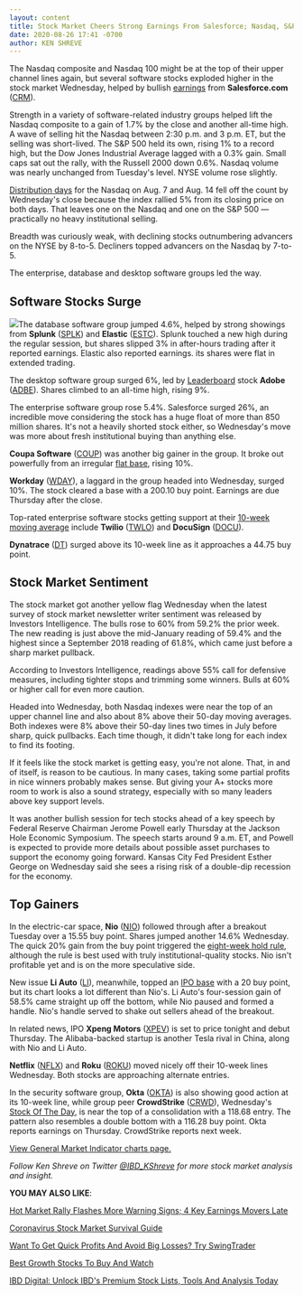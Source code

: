 ```yaml
---
layout: content
title: Stock Market Cheers Strong Earnings From Salesforce; Nasdaq, S&P 500 Mark New Highs
date: 2020-08-26 17:41 -0700
author: KEN SHREVE
---
```






The Nasdaq composite and Nasdaq 100 might be at the top of their upper channel lines again, but several software stocks exploded higher in the stock market Wednesday, helped by bullish [earnings](https://www.investors.com/news/technology/salesforce-earnings-crm-stock-q202020/) from **Salesforce.com** ([CRM](https://research.investors.com/quote.aspx?symbol=CRM)).




Strength in a variety of software-related industry groups helped lift the Nasdaq composite to a gain of 1.7% by the close and another all-time high. A wave of selling hit the Nasdaq between 2:30 p.m. and 3 p.m. ET, but the selling was short-lived. The S&P 500 held its own, rising 1% to a record high, but the Dow Jones Industrial Average lagged with a 0.3% gain. Small caps sat out the rally, with the Russell 2000 down 0.6%. Nasdaq volume was nearly unchanged from Tuesday's level. NYSE volume rose slightly.


[Distribution days](https://www.investors.com/how-to-invest/investors-corner/stock-market-tops-distribution-days/) for the Nasdaq on Aug. 7 and Aug. 14 fell off the count by Wednesday's close because the index rallied 5% from its closing price on both days. That leaves one on the Nasdaq and one on the S&P 500 — practically no heavy institutional selling.


Breadth was curiously weak, with declining stocks outnumbering advancers on the NYSE by 8-to-5. Decliners topped advancers on the Nasdaq by 7-to-5.


The enterprise, database and desktop software groups led the way.


Software Stocks Surge
---------------------


![](https://www.investors.com/wp-content/uploads/2020/08/MP082620-242x300.jpg)The database software group jumped 4.6%, helped by strong showings from **Splunk** ([SPLK](https://research.investors.com/quote.aspx?symbol=SPLK)) and **Elastic** ([ESTC](https://research.investors.com/quote.aspx?symbol=ESTC)). Splunk touched a new high during the regular session, but shares slipped 3% in after-hours trading after it reported earnings. Elastic also reported earnings. its shares were flat in extended trading.


The desktop software group surged 6%, led by [Leaderboard](https://www.investors.com/product/leaderboard/?artProdLink=Leaderboard) stock **Adobe** ([ADBE](https://research.investors.com/quote.aspx?symbol=ADBE)). Shares climbed to an all-time high, rising 9%.


The enterprise software group rose 5.4%. Salesforce surged 26%, an incredible move considering the stock has a huge float of more than 850 million shares. It's not a heavily shorted stock either, so Wednesday's move was more about fresh institutional buying than anything else.


**Coupa Software** ([COUP](https://research.investors.com/quote.aspx?symbol=COUP)) was another big gainer in the group. It broke out powerfully from an irregular [flat base](https://www.investors.com/how-to-invest/investors-corner/chart-patterns-flat-base-dull-trade-positive-action/), rising 10%.


**Workday** ([WDAY](https://research.investors.com/quote.aspx?symbol=WDAY)), a laggard in the group headed into Wednesday, surged 10%. The stock cleared a base with a 200.10 buy point. Earnings are due Thursday after the close.


Top-rated enterprise software stocks getting support at their [10-week moving average](https://www.investors.com/how-to-invest/investors-corner/top-stocks-tend-to-do-this-after-technical-breakout/) include **Twilio** ([TWLO](https://research.investors.com/quote.aspx?symbol=TWLO)) and **DocuSign** ([DOCU](https://research.investors.com/quote.aspx?symbol=DOCU)).


**Dynatrace** ([DT](https://research.investors.com/quote.aspx?symbol=DT)) surged above its 10-week line as it approaches a 44.75 buy point.


Stock Market Sentiment
----------------------


The stock market got another yellow flag Wednesday when the latest survey of stock market newsletter writer sentiment was released by Investors Intelligence. The bulls rose to 60% from 59.2% the prior week. The new reading is just above the mid-January reading of 59.4% and the highest since a September 2018 reading of 61.8%, which came just before a sharp market pullback.


According to Investors Intelligence, readings above 55% call for defensive measures, including tighter stops and trimming some winners. Bulls at 60% or higher call for even more caution.


Headed into Wednesday, both Nasdaq indexes were near the top of an upper channel line and also about 8% above their 50-day moving averages. Both indexes were 8% above their 50-day lines two times in July before sharp, quick pullbacks. Each time though, it didn't take long for each index to find its footing.


If it feels like the stock market is getting easy, you're not alone. That, in and of itself, is reason to be cautious. In many cases, taking some partial profits in nice winners probably makes sense. But giving your A+ stocks more room to work is also a sound strategy, especially with so many leaders above key support levels.


It was another bullish session for tech stocks ahead of a key speech by Federal Reserve Chairman Jerome Powell early Thursday at the Jackson Hole Economic Symposium. The speech starts around 9 a.m. ET, and Powell is expected to provide more details about possible asset purchases to support the economy going forward. Kansas City Fed President Esther George on Wednesday said she sees a rising risk of a double-dip recession for the economy.


Top Gainers
-----------


In the electric-car space, **Nio** ([NIO](https://research.investors.com/quote.aspx?symbol=NIO)) followed through after a breakout Tuesday over a 15.55 buy point. Shares jumped another 14.6% Wednesday. The quick 20% gain from the buy point triggered the [eight-week hold rule](https://www.investors.com/how-to-invest/investors-corner/how-to-invest-in-growth-stocks-lesson-microsoft-special-sell-rule/), although the rule is best used with truly institutional-quality stocks. Nio isn't profitable yet and is on the more speculative side.


New issue **Li Auto** ([LI](https://research.investors.com/quote.aspx?symbol=LI)), meanwhile, topped an [IPO base](https://www.investors.com/how-to-invest/investors-corner/ipo-bases-rich-gains/) with a 20 buy point, but its chart looks a lot different than Nio's. Li Auto's four-session gain of 58.5% came straight up off the bottom, while Nio paused and formed a handle. Nio's handle served to shake out sellers ahead of the breakout.


In related news, IPO **Xpeng Motors** ([XPEV](https://research.investors.com/quote.aspx?symbol=XPEV)) is set to price tonight and debut Thursday. The Alibaba-backed startup is another Tesla rival in China, along with Nio and Li Auto.


**Netflix** ([NFLX](https://research.investors.com/quote.aspx?symbol=NFLX)) and **Roku** ([ROKU](https://research.investors.com/quote.aspx?symbol=ROKU)) moved nicely off their 10-week lines Wednesday. Both stocks are approaching alternate entries.


In the security software group, **Okta** ([OKTA](https://research.investors.com/quote.aspx?symbol=OKTA)) is also showing good action at its 10-week line, while group peer **CrowdStrike** ([CRWD](https://research.investors.com/quote.aspx?symbol=CRWD)), Wednesday's [Stock Of The Day](https://www.investors.com/research/ibd-stock-of-the-day/crowdstrike-stock-forges-entry-point-july-quarter-earnings/), is near the top of a consolidation with a 118.68 entry. The pattern also resembles a double bottom with a 116.28 buy point. Okta reports earnings on Thursday. CrowdStrike reports next week.


[View General Market Indicator charts page.](https://www.investors.com/wp-content/uploads/2020/08/IBD2608152500GMI2.pdf)


*Follow Ken Shreve on Twitter [@IBD\_KShreve](https://www.twitter.com/IBD_KShreve) for more stock market analysis and insight.*


**YOU MAY ALSO LIKE**:


[Hot Market Rally Flashes More Warning Signs; 4 Key Earnings Movers Late](https://www.investors.com/market-trend/stock-market-today/dow-jones-futures-stock-market-rally-risks-rising-fed-chief-jerome-powell-speech/)


[Coronavirus Stock Market Survival Guide](https://www.investors.com/research/coronavirus-stock-market-crash-survival-guide/)


[Want To Get Quick Profits And Avoid Big Losses? Try SwingTrader](https://www.investors.com/product/swingtrader/?artProdLink=Swingtrader)


[Best Growth Stocks To Buy And Watch](https://www.investors.com/stock-lists/best-growth-stocks-buy-watch-ibd-stock-lists/)


[IBD Digital: Unlock IBD's Premium Stock Lists, Tools And Analysis Today](https://www.investors.com/product/ibd-digital/?artProdLink=IBD_Digital)




